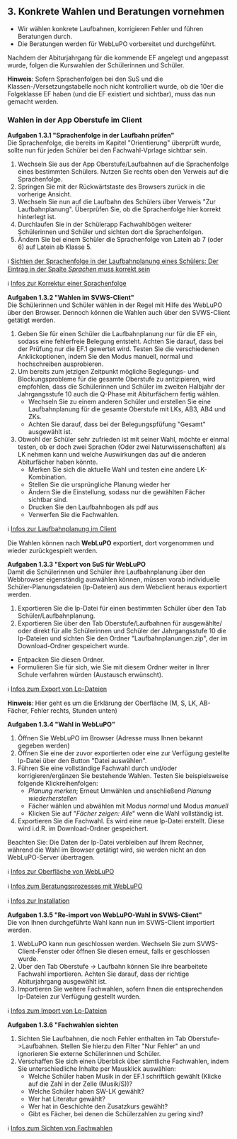 ## 3. Konkrete Wahlen und Beratungen vornehmen

+ Wir wählen konkrete Laufbahnen, korrigieren Fehler und führen Beratungen durch.
+ Die Beratungen werden für WebLuPO vorbereitet und durchgeführt.

Nachdem der Abiturjahrgang für die kommende EF angelegt und angepasst wurde, folgen die Kurswahlen der Schülerinnen und Schüler.

**Hinweis**: Sofern Sprachenfolgen bei den SuS und die Klassen-/Versetzungstabelle noch nicht kontrolliert wurde, ob die 10er die Folgeklasse EF haben (und die EF existiert und sichtbar), muss das nun gemacht werden.

### Wahlen in der App Oberstufe im Client

**Aufgaben 1.3.1 "Sprachenfolge in der Laufbahn prüfen"**   
Die Sprachenfolge, die bereits im Kapitel "Orientierung" überprüft wurde, sollte nun für jeden Schüler bei den Fachwahl-Vprlage sichtbar sein.
1. Wechseln Sie aus der App Oberstufe/Laufbahnen auf die Sprachenfolge eines bestimmten Schülers. Nutzen Sie rechts oben den Verweis auf die Sprachenfolge. 
2. Springen Sie mit der Rückwärtstaste des Browsers zurück in die vorherige Ansicht. 
3. Wechseln Sie nun auf die Laufbahn des Schülers über Verweis "Zur Laufbahnplanung". Überprüfen Sie, ob die Sprachenfolge hier korrekt hinterlegt ist. 
4. Durchlaufen Sie in der Schülerapp Fachwahlbögen weiterer Schülerinnen und Schüler und sichten dort die Sprachenfolgen.
5. Ändern Sie bei einem Schüler die Sprachenfolge von Latein ab 7 (oder 6) auf Latein ab Klasse 5.

:information_source: [Sichten der Sprachenfolge in der Laufbahnplanung eines Schülers: Der Eintrag in der Spalte *Sprachen* muss korrekt sein](https://doku.svws-nrw.de/webclient/schueler/laufbahnplanung/)

:information_source: [Infos zur Korrektur einer Sprachenfolge](https://doku.svws-nrw.de/webclient/schueler/sprachen/)

**Aufgaben 1.3.2 "Wahlen im SVWS-Client"**   
Die Schülerinnen und Schüler wählen in der Regel mit Hilfe des WebLuPO über den Browser. Dennoch können die Wahlen auch über den SVWS-Client getätigt werden.
1. Geben Sie für einen Schüler die Laufbahnplanung nur für die EF ein, sodass eine fehlerfreie Belegung entsteht. Achten Sie darauf, dass bei der Prüfung nur die EF.1 gewertet wird. Testen Sie die verschiedenen Anklickoptionen, indem Sie den Modus manuell, normal und hochschreiben ausprobieren.  
2. Um bereits zum jetzigen Zeitpunkt mögliche Beglegungs- und Blockungsprobleme für die gesamte Oberstufe zu antizipieren, wird empfohlen, dass die Schülerinnen und Schüler im zweiten Halbjahr der Jahrgangsstufe 10 auch die Q-Phase mit Abiturfächern fertig wählen.     
   + Wechseln Sie zu einem anderen Schüler und erstellen Sie eine Laufbahnplanung für die gesamte Oberstufe mit LKs, AB3, AB4 und ZKs.
   + Achten Sie darauf, dass bei der Belegungspfüfung "Gesamt" ausgewählt ist.
3. Obwohl der Schüler sehr zufrieden ist mit seiner Wahl, möchte er einmal testen, ob er doch zwei Sprachen (Oder zwei Naturwissenschaften) als LK nehmen kann und welche Auswirkungen das auf die anderen Abiturfächer haben könnte.      
   + Merken Sie sich die aktuelle Wahl und testen eine andere LK-Kombination.
   + Stellen Sie die ursprüngliche Planung wieder her
   + Ändern Sie die Einstellung, sodass nur die gewählten Fächer sichtbar sind.
   + Drucken Sie den Laufbahnbogen als pdf aus
   + Verwerfen Sie die Fachwahlen.

:information_source: [Infos zur Laufbahnplanung im Client](https://doku.svws-nrw.de/webclient/schueler/laufbahnplanung/)


Die Wahlen können nach **WebLuPO** exportiert, dort vorgenommen und wieder zurückgespielt werden. 

**Aufgaben 1.3.3 "Export von SuS für WebLuPO**   
Damit die Schülerinnen und Schüler ihre Laufbahnplanung über den Webbrowser eigenständig auswählen können, müssen vorab individuelle Schüler-Planungsdateien (lp-Dateien) aus dem Webclient heraus exportiert werden.

1. Exportieren Sie die lp-Datei für einen bestimmten Schüler über den Tab Schüler/Laufbahnplanung.
2. Exportieren Sie über den Tab Oberstufe/Laufbahnen für ausgewählte/ oder direkt für alle Schülerinnen und Schüler der Jahrgangsstufe 10 die lp-Dateien und sichten Sie den Ordner "Laufbahnplanungen.zip", der im Download-Ordner gespeichert wurde. 
+ Entpacken Sie diesen Ordner.
+ Formulieren Sie für sich, wie Sie mit diesem Ordner weiter in Ihrer Schule verfahren würden (Austausch erwünscht).

:information_source: [Infos zum Export von Lp-Dateien](https://doku.svws-nrw.de/webclient/gost/laufbahn/#export-in-weblupo)


**Hinweis**: Hier geht es um die Erklärung der Oberfläche (M, S, LK, AB-Fächer, Fehler rechts, Stunden unten)



**Aufgaben 1.3.4 "Wahl in WebLuPO"**   
1. Öffnen Sie WebLuPO im Browser (Adresse muss Ihnen bekannt gegeben werden)
2. Öffnen Sie eine der zuvor exportierten oder eine zur Verfügung gestellte lp-Datei über den Button "Datei auswählen".
3. Führen Sie eine vollständige Fachwahl durch und/oder korrigieren/ergänzen Sie bestehende Wahlen. Testen Sie beispielsweise folgende Klickreihenfolgen:
    + *Planung merken*; Erneut Umwählen und anschließend *Planung wiederherstellen* 
    + Fächer wählen und abwählen mit Modus *normal* und Modus *manuell*
    + Klicken Sie auf "*Fächer zeigen: Alle*" wenn die Wahl vollständig ist.
4. Exportieren Sie die Fachwahl. Es wird eine neue lp-Datei erstellt. Diese wird i.d.R. im Download-Ordner gespeichert. 
  
Beachten Sie:  Die Daten der lp-Datei verbleiben auf Ihrem Rechner, während die Wahl im Browser getätigt wird, sie werden nicht an den WebLuPO-Server übertragen.   

:information_source: [Infos zur Oberfläche von WebLuPO](https://doku.svws-nrw.de/weblupo/)

:information_source: [Infos zum Beratungsprozesses mit WebLuPO](https://doku.svws-nrw.de/webclient/anleitungen_schulform/anleitungen_gost/weblupo/) 

:information_source: [Infos zur Installation](https://doku.svws-nrw.de/projekte/WebLupo/) 

**Aufgaben 1.3.5 "Re-import von WebLuPO-Wahl in SVWS-Client"**   
Die von Ihnen durchgeführte Wahl kann nun im SVWS-Client importiert werden. 
1. WebLuPO kann nun geschlossen werden. Wechseln Sie zum SVWS-Client-Fenster oder öffnen Sie diesen erneut, falls er geschlossen wurde.
2. Über den Tab Oberstufe -> Laufbahn können Sie ihre bearbeitete Fachwahl importieren. Achten Sie darauf, dass der richtige Abiturjahrgang ausgewählt ist.
3. Importieren Sie weitere Fachwahlen, sofern Ihnen die entsprechenden lp-Dateien zur Verfügung gestellt wurden.

:information_source: [Infos zum Import von Lp-Dateien](https://doku.svws-nrw.de/webclient/gost/laufbahn/#import-aus-lupo)


**Aufgaben 1.3.6 "Fachwahlen sichten**   
1. Sichten Sie Laufbahnen, die noch Fehler enthalten im Tab Oberstufe->Laufbahnen. Stellen Sie hierzu den Filter "Nur Fehler" an und ignorieren Sie externe Schülerinnen und Schüler.
2. Verschaffen Sie sich einen Überblick über sämtliche Fachwahlen, indem Sie unterschiedliche Inhalte per Mausklick auswählen:
   + Welche Schüler haben Musik in der EF.1 schriftlich gewählt (Klicke auf die Zahl in der Zelle (Musik/S))?
   + Welche Schüler haben SW-LK gewählt?
   + Wer hat Literatur gewählt?
   + Wer hat in Geschichte den Zusatzkurs gewählt?
   + Gibt es Fächer, bei denen die Schülerzahlen zu gering sind? 

:information_source: [Infos zum Sichten von Fachwahlen](https://doku.svws-nrw.de/webclient/gost/fachwahlen/)
